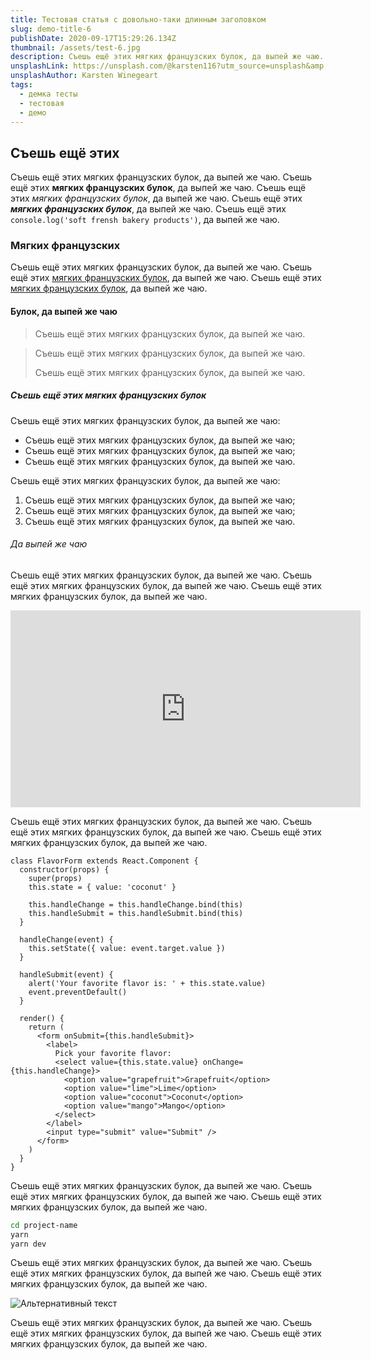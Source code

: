 ```yaml
---
title: Тестовая статья c довольно-таки длинным заголовком
slug: demo-title-6
publishDate: 2020-09-17T15:29:26.134Z
thumbnail: /assets/test-6.jpg
description: Съешь ещё этих мягких французских булок, да выпей же чаю. Съешь ещё этих мягких французских булок, да выпей же чаю. Съешь ещё этих мягких французских булок, да выпей же чаю
unsplashLink: https://unsplash.com/@karsten116?utm_source=unsplash&amp;utm_medium=referral&amp;utm_content=creditCopyText
unsplashAuthor: Karsten Winegeart
tags:
  - демка тесты
  - тестовая
  - демо
---
```


## Съешь ещё этих

Съешь ещё этих мягких французских булок, да выпей же чаю. Съешь ещё этих **мягких французских булок**, да выпей же чаю. Съешь ещё этих _мягких французских булок_, да выпей же чаю. Съешь ещё этих **_мягких французских булок_**, да выпей же чаю. Съешь ещё этих `console.log('soft frensh bakery products')`, да выпей же чаю.

### Мягких французских

Съешь ещё этих мягких французских булок, да выпей же чаю. Съешь ещё этих [мягких французских булок](/), да выпей же чаю. Съешь ещё этих [мягких французских булок](https://www.google.com/), да выпей же чаю.

#### Булок, да выпей же чаю

> Съешь ещё этих мягких французских булок, да выпей же чаю.

> Съешь ещё этих мягких французских булок, да выпей же чаю.
>
> Съешь ещё этих мягких французских булок, да выпей же чаю.

##### Съешь ещё этих мягких французских булок

Съешь ещё этих мягких французских булок, да выпей же чаю:

- Съешь ещё этих мягких французских булок, да выпей же чаю;
- Съешь ещё этих мягких французских булок, да выпей же чаю;
- Съешь ещё этих мягких французских булок, да выпей же чаю.

Съешь ещё этих мягких французских булок, да выпей же чаю:

1. Съешь ещё этих мягких французских булок, да выпей же чаю;
1. Съешь ещё этих мягких французских булок, да выпей же чаю;
1. Съешь ещё этих мягких французских булок, да выпей же чаю.

###### Да выпей же чаю

Съешь ещё этих мягких французских булок, да выпей же чаю. Съешь ещё этих мягких французских булок, да выпей же чаю. Съешь ещё этих мягких французских булок, да выпей же чаю.

<iframe width="560" height="315" src="https://www.youtube.com/embed/eMx5ZCkIwfQ" frameborder="0" allow="accelerometer; autoplay; encrypted-media; gyroscope; picture-in-picture" allowfullscreen></iframe>

Съешь ещё этих мягких французских булок, да выпей же чаю. Съешь ещё этих мягких французских булок, да выпей же чаю. Съешь ещё этих мягких французских булок, да выпей же чаю.

```jsx{14-17}
class FlavorForm extends React.Component {
  constructor(props) {
    super(props)
    this.state = { value: 'coconut' }

    this.handleChange = this.handleChange.bind(this)
    this.handleSubmit = this.handleSubmit.bind(this)
  }

  handleChange(event) {
    this.setState({ value: event.target.value })
  }

  handleSubmit(event) {
    alert('Your favorite flavor is: ' + this.state.value)
    event.preventDefault()
  }

  render() {
    return (
      <form onSubmit={this.handleSubmit}>
        <label>
          Pick your favorite flavor:
          <select value={this.state.value} onChange={this.handleChange}>
            <option value="grapefruit">Grapefruit</option>
            <option value="lime">Lime</option>
            <option value="coconut">Coconut</option>
            <option value="mango">Mango</option>
          </select>
        </label>
        <input type="submit" value="Submit" />
      </form>
    )
  }
}
```

Съешь ещё этих мягких французских булок, да выпей же чаю. Съешь ещё этих мягких французских булок, да выпей же чаю. Съешь ещё этих мягких французских булок, да выпей же чаю.

```bash
cd project-name
yarn
yarn dev
```

Съешь ещё этих мягких французских булок, да выпей же чаю. Съешь ещё этих мягких французских булок, да выпей же чаю. Съешь ещё этих мягких французских булок, да выпей же чаю.

![Альтернативный текст](/assets/test.jpg 'Съешь ещё этих мягких французских булок, да выпей же чаю')

Съешь ещё этих мягких французских булок, да выпей же чаю. Съешь ещё этих мягких французских булок, да выпей же чаю. Съешь ещё этих мягких французских булок, да выпей же чаю.
